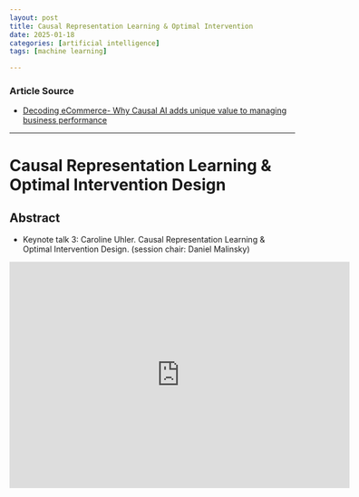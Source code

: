 ```yaml
---
layout: post
title: Causal Representation Learning & Optimal Intervention 
date: 2025-01-18
categories: [artificial intelligence]
tags: [machine learning]

---
```


### Article Source


* [Decoding eCommerce- Why Causal AI adds unique value to managing business performance](https://www.youtube.com/watch?v=fKc509CrfUY)

---

# Causal Representation Learning & Optimal Intervention Design


## Abstract

* Keynote talk 3: Caroline Uhler. Causal Representation Learning & Optimal Intervention Design. (session chair: Daniel Malinsky)


<iframe width="600" height="400" src="https://www.youtube.com/embed/fKc509CrfUY?si=L0WQAnwCX3rwQjmV" title="YouTube video player" frameborder="0" allow="accelerometer; autoplay; clipboard-write; encrypted-media; gyroscope; picture-in-picture; web-share" referrerpolicy="strict-origin-when-cross-origin" allowfullscreen></iframe>